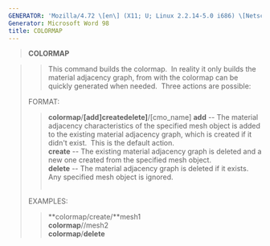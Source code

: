 ```yaml
---
GENERATOR: 'Mozilla/4.72 \[en\] (X11; U; Linux 2.2.14-5.0 i686) \[Netscape\]'
Generator: Microsoft Word 98
title: COLORMAP
---
```


> **COLORMAP**

> > This command builds the colormap.  In reality it only builds the
> > material adjacency graph, from with the colormap can be quickly
> > generated when needed.  Three actions are possible:
>
> FORMAT:
>
> > **colormap**/**\[add\]createdelete\]**/\[cmo\_name\]
> > **add** -- The material adjacency characteristics of the specified
> > mesh object is added to the existing material adjacency graph, which
> > is created if it didn't exist.  This is the default action.\
> > **create** -- The existing material adjacency graph is deleted and a
> > new one created from the specified mesh object.\
> > **delete** -- The material adjacency graph is deleted if it exists. 
> > Any specified mesh object is ignored.\
> >  
>
> EXAMPLES:
>
> > **colormap/create/**mesh1\
> > **colormap**//mesh2\
> > **colormap**/**delete**

>
